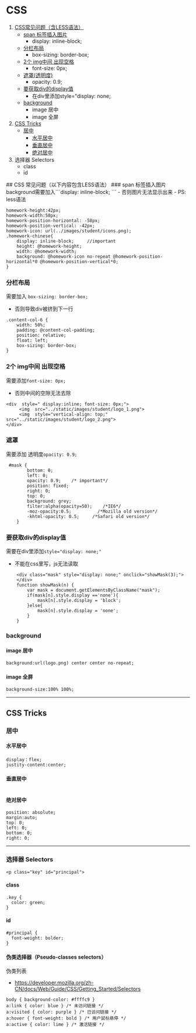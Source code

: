 # CSS


<ol>
    <li><a href="#question">CSS常见问题（含LESS语法）</a>
    <ul>
        <li><a href="#question-1.1">span 标签插入图片</a>
        <ul>
	        <li>display: inline-block;</li>
        </ul>
        </li>
        <li><a href="#question-1.2">分栏布局</a>
            <ul>
                <li>box-sizing: border-box;</li>
            </ul>
        </li>
        <li><a href="#question-1.3">2个 img中间 出现空格</a>
            <ul>
                <li>font-size: 0px;</li>
            </ul>
        </li>
        <li><a href="#question-1.4">遮罩(透明度)</a>
            <ul>
                <li>opacity: 0.9;</li>
            </ul>
        </li>
        <li><a href="#question-1.5">要获取div的display值</a>
            <ul>
                <li>在div里添加style="display: none;</li>
            </ul>
        </li>
        <li><a href="#question-1.6">background</a>
            <ul>
                <li>image 居中</li>
                <li>image 全屏</li>
            </ul>
        </li>
    </ul>
    </li>
    <li><a href="#tricks-1">CSS Tricks</a>
             <ul>
                <li><a href="#tricks-1.1">居中</a>
                  <ul>
                    <li><a href="#tricks-1.1.1">水平居中</a></li>
                    <li><a href="#tricks-1.1.2">垂直居中</a></li>
                    <li><a href="#tricks-1.1.3">绝对居中</a></li>
                  </ul>
                </li>
            </ul>
    </li>
    <li>选择器 Selectors
             <ul>
                <li>class</li>
                 <li>id</li>
            </ul>
    </li>
    </ol>
<a id="question-1"></a>
## CSS 常见问题（以下内容包含LESS语法）
<a id="question-1.1"></a>
### span 标签插入图片  
 background需要加入```display: inline-block; ```
   - 否则图片无法显示出来
   - PS: less语法

```
homework-height:42px;
homework-width:58px;
homework-position-horizontal: -58px;
homework-position-vertical: -42px;
homework-icon: url(../images/student/icons.png);
.homework-chinese{
	display: inline-block;     //important
	height: @homework-height;
    width: @homework-width;
    background: @homework-icon no-repeat @homework-position-horizontal*0 @homework-position-vertical*0;
}
```
<a id="question-1.2"></a>
### 分栏布局    
  需要加入  ```box-sizing: border-box;```
  - 否则导致div被挤到下一行

```
.content-col-6 {
    width: 50%;
    padding: @content-col-padding;
    position: relative;
    float: left;
    box-sizing: border-box;
}
```
<a id="question-1.3"></a>
### 2个 img中间 出现空格   
需要添加```font-size: 0px;```
  - 否则中间的空隙无法去除

```
<div  style=" display:inline; font-size: 0px;">
     <img  src="../static/images/student/logo_1.png">
     <img  style="vertical-align: top;" src="../static/images/student/logo_2.png">
</div>
```
<a id="question-1.4"></a>
### 遮罩    
需要添加   透明度``` opacity: 0.9;    ```

```
 #mask {
        bottom: 0;
        left: 0;
        opacity: 0.9;    /* important*/
        position: fixed;
        right: 0;
        top: 0;
        background: grey;
        filter:alpha(opacity=50);    /*IE6*/
        -moz-opacity:0.5;          /*Mozilla old version*/
        -khtml-opacity: 0.5;     /*Safari old version*/
    }
```
<a id="question-1.5"></a>
### 要获取div的display值
需要在div里添加```style="display: none;"```
   - 不能在css里写，js无法读取

```
    <div class="mask" style="display: none;" onclick="showMask(3);">
    </div>
    function showMask(n) {
        var mask = document.getElementsByClassName("mask");
        if(mask[n].style.display =='none'){
            mask[n].style.display = 'block';
        }else{
            mask[n].style.display = 'none';
        }
    }
```
<a id="question-1.6"></a>
### background
#### image 居中

```
background:url(logo.png) center center no-repeat;
```

#### image 全屏

```
background-size:100% 100%;
```

----------

<a id="trick-1"></a>
## CSS Tricks
<a id="trick-1.1"></a>
### 居中    
<a id="trick-1.1.1"></a>
#### 水平居中

```
display：flex;
justity-content:center;
```

<a id="trick-1.1.2"></a>
#### 垂直居中

```

```
<a id="trick-1.1.3"></a>
#### 绝对居中

```
position: absolute;
margin:auto;
top: 0;
left: 0;
bottom: 0;
right: 0;
```

----------

### 选择器 Selectors
```
<p class="key" id="principal">
```
#### class
```
.key {
  color: green;
}
```
#### id
```
#principal {
  font-weight: bolder;
}
```

#### 伪类选择器（Pseudo-classes selectors）
伪类列表
- https://developer.mozilla.org/zh-CN/docs/Web/Guide/CSS/Getting_Started/Selectors

```
body { background-color: #ffffc9 }
a:link { color: blue } /* 未访问链接 */
a:visited { color: purple } /* 已访问链接 */
a:hover { font-weight: bold } /* 用户鼠标悬停 */
a:active { color: lime } /* 激活链接 */
```
